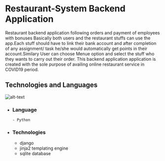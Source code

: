 # Restaurant-System Backend Application
Restaurant backend  application following orders and payment of employees with bonuses
Basically both users and the restaurant stuffs can use the app.Each stuff should have to link their bank account and after completion of any assignment/ task he/she would automatically get points in their account.Similary User can choose Menue option and select the stuff who they wants to carry out their order.
    This backend application application is created with the sole purpose of availing online restaurant service in COVID19 period.

## Technologies and Languages
![alt-text](https://encrypted-tbn0.gstatic.com/images?q=tbn:ANd9GcQdVHp3tFa21ZVNvtfxgQaHKllXxCyS7GcMzQ&usqp=CAU)

- ### Language
      - Python
- ### Technologies
    - django
    - jinja2 templating engine
    - sqlite database
     
